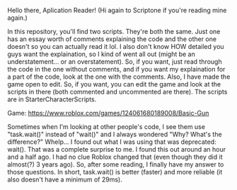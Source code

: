 Hello there, Aplication Reader! (Hi again to Scriptone if you're reading mine again.)

In this repository, you'll find two scripts. They're both the same. Just one has an essay worth of comments explaining the code and the other one doesn't so you can actually read it lol.
I also don't know HOW detailed you guys want the explaination, so I kind of went all out (might be an understatement... or an overstatement).
So, if you want, just read through the code in the one without comments, and if you want my explaination for a part of the code, look at the one with the comments.
Also, I have made the game open to edit. So, if you want, you can edit the game and look at the scripts in there (both commented and uncommented are there). The scripts are in StarterCharacterScripts.

Game: https://www.roblox.com/games/124061680189008/Basic-Gun

Sometimes when I'm looking at other people's code, I see them use "task.wait()" instead of "wait()" and I always wondered "Why? What's the difference?"
Whelp... I found out what I was using that was deprecated: wait().
That was a complete surprise to me. I found this out around an hour and a half ago. I had no clue Roblox changed that (even though they did it almost(?) 3 years ago).
So, after some reading, I finally have my answer to those questions. In short, task.wait() is better (faster) and more reliable (it also doesn't have a minimum of 29ms).
